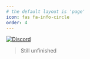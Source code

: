 ```yaml
---
# the default layout is 'page'
icon: fas fa-info-circle
order: 4
---
```

[![Discord](https://dcbadge.vercel.app/api/shield/828005328988798997)](https://discord.com/channels/@me/828005328988798997) 

> Still unfinished
